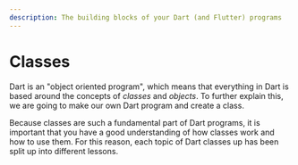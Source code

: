 ```yaml
---
description: The building blocks of your Dart (and Flutter) programs
---
```


# Classes

Dart is an "object oriented program", which means that everything in Dart is based around the concepts of _classes_ and _objects_. To further explain this, we are going to make our own Dart program and create a class.

Because classes are such a fundamental part of Dart programs, it is important that you have a good understanding of how classes work and how to use them. For this reason, each topic of Dart classes up has been split up into different lessons.

